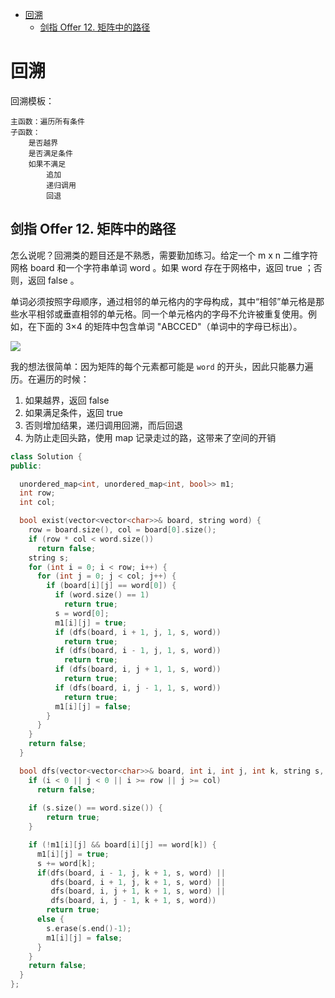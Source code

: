 - [回溯](#回溯)
  - [剑指 Offer 12. 矩阵中的路径](#剑指-offer-12-矩阵中的路径)

# 回溯

回溯模板：

```
主函数：遍历所有条件
子函数：
    是否越界
    是否满足条件
    如果不满足
        追加
        递归调用
        回退
```

## 剑指 Offer 12. 矩阵中的路径

怎么说呢？回溯类的题目还是不熟悉，需要勤加练习。给定一个 m x n 二维字符网格 board 和一个字符串单词 word 。如果 word 存在于网格中，返回 true ；否则，返回 false 。

单词必须按照字母顺序，通过相邻的单元格内的字母构成，其中“相邻”单元格是那些水平相邻或垂直相邻的单元格。同一个单元格内的字母不允许被重复使用。例如，在下面的 3×4 的矩阵中包含单词 "ABCCED"（单词中的字母已标出）。

![](https://assets.leetcode.com/uploads/2020/11/04/word2.jpg)

我的想法很简单：因为矩阵的每个元素都可能是 `word` 的开头，因此只能暴力遍历。在遍历的时候：
1. 如果越界，返回 false
2. 如果满足条件，返回 true
3. 否则增加结果，递归调用回溯，而后回退
4. 为防止走回头路，使用 map 记录走过的路，这带来了空间的开销

```cpp
class Solution {
public:

  unordered_map<int, unordered_map<int, bool>> m1;
  int row;
  int col;

  bool exist(vector<vector<char>>& board, string word) {
    row = board.size(), col = board[0].size();
    if (row * col < word.size())
      return false; 
    string s;
    for (int i = 0; i < row; i++) {
      for (int j = 0; j < col; j++) {
        if (board[i][j] == word[0]) {
          if (word.size() == 1)
            return true;
          s = word[0];
          m1[i][j] = true;
          if (dfs(board, i + 1, j, 1, s, word))
            return true;
          if (dfs(board, i - 1, j, 1, s, word))
            return true;
          if (dfs(board, i, j + 1, 1, s, word))
            return true;
          if (dfs(board, i, j - 1, 1, s, word))
            return true;
          m1[i][j] = false;
        }
      }
    }
    return false;
  }

  bool dfs(vector<vector<char>>& board, int i, int j, int k, string s, string word) {
    if (i < 0 || j < 0 || i >= row || j >= col)
      return false;
    
    if (s.size() == word.size()) {
        return true;
    }

    if (!m1[i][j] && board[i][j] == word[k]) {
      m1[i][j] = true;
      s += word[k];
      if(dfs(board, i - 1, j, k + 1, s, word) || 
         dfs(board, i + 1, j, k + 1, s, word) ||
         dfs(board, i, j + 1, k + 1, s, word) || 
         dfs(board, i, j - 1, k + 1, s, word))
        return true;
      else {
        s.erase(s.end()-1);
        m1[i][j] = false;
      }
    }
    return false;
  }
};
```